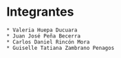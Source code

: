 # Integrantes

	* Valeria Huepa Ducuara
	* Juan José Peña Becerra
	* Carlos Daniel Rincón Mora
	* Guiselle Tatiana Zambrano Penagos
